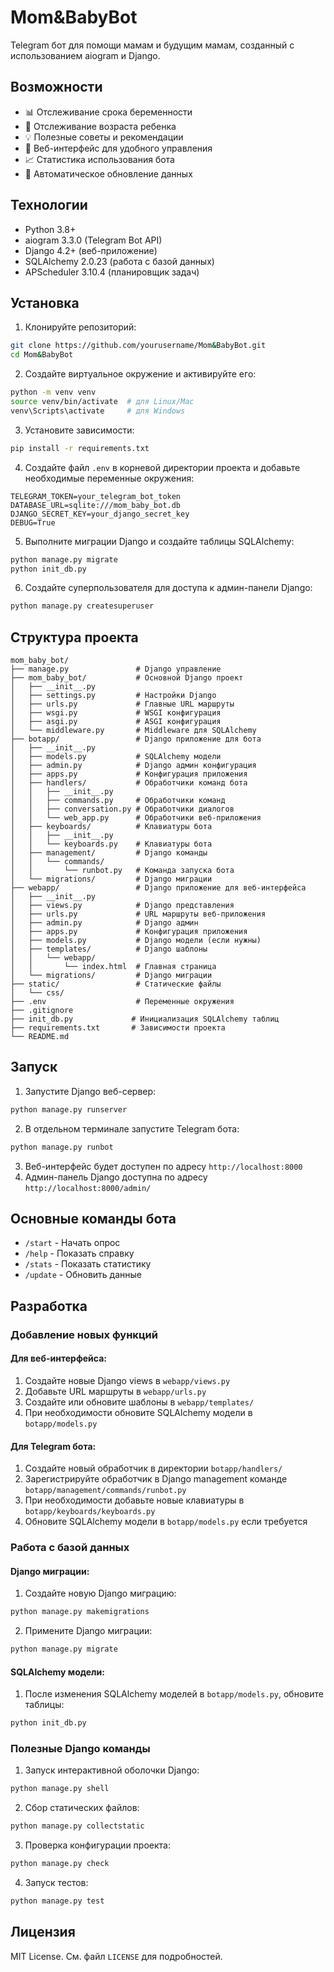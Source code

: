# Mom&BabyBot

Telegram бот для помощи мамам и будущим мамам, созданный с использованием aiogram и Django.

## Возможности

- 📊 Отслеживание срока беременности
- 👶 Отслеживание возраста ребенка
- 💡 Полезные советы и рекомендации
- 📱 Веб-интерфейс для удобного управления
- 📈 Статистика использования бота
- 🔄 Автоматическое обновление данных

## Технологии

- Python 3.8+
- aiogram 3.3.0 (Telegram Bot API)
- Django 4.2+ (веб-приложение)
- SQLAlchemy 2.0.23 (работа с базой данных)
- APScheduler 3.10.4 (планировщик задач)

## Установка

1. Клонируйте репозиторий:
```bash
git clone https://github.com/yourusername/Mom&BabyBot.git
cd Mom&BabyBot
```

2. Создайте виртуальное окружение и активируйте его:
```bash
python -m venv venv
source venv/bin/activate  # для Linux/Mac
venv\Scripts\activate     # для Windows
```

3. Установите зависимости:
```bash
pip install -r requirements.txt
```

4. Создайте файл `.env` в корневой директории проекта и добавьте необходимые переменные окружения:
```env
TELEGRAM_TOKEN=your_telegram_bot_token
DATABASE_URL=sqlite:///mom_baby_bot.db
DJANGO_SECRET_KEY=your_django_secret_key
DEBUG=True
```

5. Выполните миграции Django и создайте таблицы SQLAlchemy:
```bash
python manage.py migrate
python init_db.py
```

6. Создайте суперпользователя для доступа к админ-панели Django:
```bash
python manage.py createsuperuser
```

## Структура проекта

```
mom_baby_bot/
├── manage.py               # Django управление
├── mom_baby_bot/           # Основной Django проект
│   ├── __init__.py
│   ├── settings.py         # Настройки Django
│   ├── urls.py             # Главные URL маршруты
│   ├── wsgi.py             # WSGI конфигурация
│   ├── asgi.py             # ASGI конфигурация
│   └── middleware.py       # Middleware для SQLAlchemy
├── botapp/                 # Django приложение для бота
│   ├── __init__.py
│   ├── models.py           # SQLAlchemy модели
│   ├── admin.py            # Django админ конфигурация
│   ├── apps.py             # Конфигурация приложения
│   ├── handlers/           # Обработчики команд бота
│   │   ├── __init__.py
│   │   ├── commands.py     # Обработчики команд
│   │   ├── conversation.py # Обработчики диалогов
│   │   └── web_app.py      # Обработчики веб-приложения
│   ├── keyboards/          # Клавиатуры бота
│   │   ├── __init__.py
│   │   └── keyboards.py    # Клавиатуры бота
│   ├── management/         # Django команды
│   │   └── commands/
│   │       └── runbot.py   # Команда запуска бота
│   └── migrations/         # Django миграции
├── webapp/                 # Django приложение для веб-интерфейса
│   ├── __init__.py
│   ├── views.py            # Django представления
│   ├── urls.py             # URL маршруты веб-приложения
│   ├── admin.py            # Django админ
│   ├── apps.py             # Конфигурация приложения
│   ├── models.py           # Django модели (если нужны)
│   ├── templates/          # Django шаблоны
│   │   └── webapp/
│   │       └── index.html  # Главная страница
│   └── migrations/         # Django миграции
├── static/                 # Статические файлы
│   └── css/
├── .env                    # Переменные окружения
├── .gitignore
├── init_db.py             # Инициализация SQLAlchemy таблиц
├── requirements.txt       # Зависимости проекта
└── README.md
```

## Запуск

1. Запустите Django веб-сервер:
```bash
python manage.py runserver
```

2. В отдельном терминале запустите Telegram бота:
```bash
python manage.py runbot
```

3. Веб-интерфейс будет доступен по адресу `http://localhost:8000`
4. Админ-панель Django доступна по адресу `http://localhost:8000/admin/`

## Основные команды бота

- `/start` - Начать опрос
- `/help` - Показать справку
- `/stats` - Показать статистику
- `/update` - Обновить данные

## Разработка

### Добавление новых функций

#### Для веб-интерфейса:
1. Создайте новые Django views в `webapp/views.py`
2. Добавьте URL маршруты в `webapp/urls.py`
3. Создайте или обновите шаблоны в `webapp/templates/`
4. При необходимости обновите SQLAlchemy модели в `botapp/models.py`

#### Для Telegram бота:
1. Создайте новый обработчик в директории `botapp/handlers/`
2. Зарегистрируйте обработчик в Django management команде `botapp/management/commands/runbot.py`
3. При необходимости добавьте новые клавиатуры в `botapp/keyboards/keyboards.py`
4. Обновите SQLAlchemy модели в `botapp/models.py` если требуется

### Работа с базой данных

#### Django миграции:
1. Создайте новую Django миграцию:
```bash
python manage.py makemigrations
```

2. Примените Django миграции:
```bash
python manage.py migrate
```

#### SQLAlchemy модели:
1. После изменения SQLAlchemy моделей в `botapp/models.py`, обновите таблицы:
```bash
python init_db.py
```

### Полезные Django команды

1. Запуск интерактивной оболочки Django:
```bash
python manage.py shell
```

2. Сбор статических файлов:
```bash
python manage.py collectstatic
```

3. Проверка конфигурации проекта:
```bash
python manage.py check
```

4. Запуск тестов:
```bash
python manage.py test
```

## Лицензия

MIT License. См. файл `LICENSE` для подробностей. 